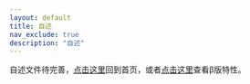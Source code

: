 ```yaml
---
layout: default
title: 自述
nav_exclude: true
description: "自述"
---
```


自述文件待完善，[点击这里](/index.html)回到首页，或者[点击这里](/features.html)查看β版特性。
